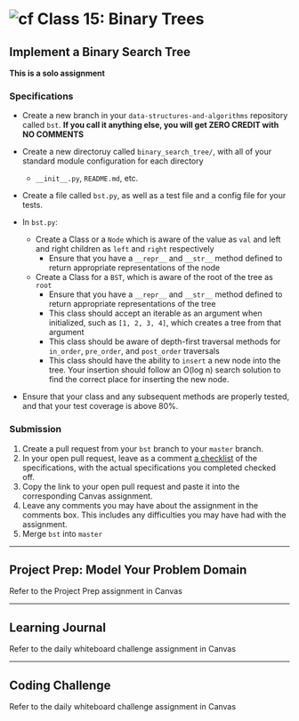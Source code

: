 # ![cf](http://i.imgur.com/7v5ASc8.png) Class 15: Binary Trees

## Implement a Binary Search Tree

**This is a solo assignment**

### Specifications
- Create a new branch in your `data-structures-and-algorithms` repository called `bst`. **If you call it anything else, you will get ZERO CREDIT with NO COMMENTS**
- Create a new directoruy called `binary_search_tree/`, with all of your standard module configuration for each directory
    - `__init__.py`, `README.md`, etc.
- Create a file called `bst.py`, as well as a test file and a config file for your tests.

- In `bst.py`:
    - Create a Class or a `Node` which is aware of the value as `val` and left and right children as `left` and `right` respectively
        - Ensure that you have a `__repr__` and `__str__` method defined to return appropriate representations of the node
    - Create a Class for a `BST`, which is aware of the root of the tree as `root`
        - Ensure that you have a `__repr__` and `__str__` method defined to return appropriate representations of the tree
        - This class should accept an iterable as an argument when initialized, such as `[1, 2, 3, 4]`, which creates a tree from that argument
        - This class should be aware of depth-first traversal methods for `in_order`, `pre_order`, and `post_order` traversals
        - This class should have the ability to `insert` a new node into the tree. Your insertion should follow an O(log n) search solution to find the correct place for inserting the new node.

- Ensure that your class and any subsequent methods are properly tested, and that your test coverage is above 80%.


### Submission
1. Create a pull request from your `bst` branch to your `master` branch.
2. In your open pull request, leave as a comment [a checklist](https://github.com/blog/1825-task-lists-in-all-markdown-documents) of the specifications, with the actual specifications you completed checked off.
3. Copy the link to your open pull request and paste it into the corresponding Canvas assignment.
4. Leave any comments you may have about the assignment in the comments box. This includes any difficulties you may have had with the assignment.
5. Merge `bst` into `master`


---

## Project Prep: Model Your Problem Domain
Refer to the Project Prep assignment in Canvas

---

## Learning Journal
Refer to the daily whiteboard challenge assignment in Canvas

---

## Coding Challenge
Refer to the daily whiteboard challenge assignment in Canvas
